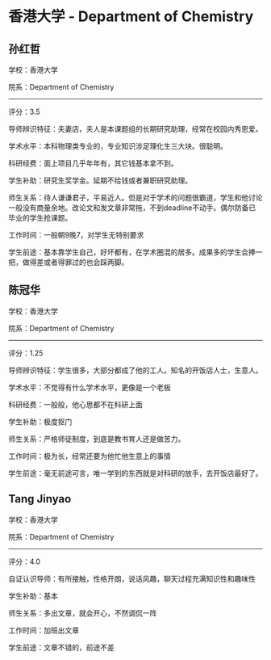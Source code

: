 # 香港大学 - Department of Chemistry

## 孙红哲

学校：香港大学

院系：Department of Chemistry

* * *

评分：3.5

导师辨识特征：夫妻店，夫人是本课题组的长期研究助理，经常在校园内秀恩爱。

学术水平：本科物理类专业的，专业知识涉足理化生三大块。很聪明。

科研经费：面上项目几乎年年有，其它钱基本拿不到。

学生补助：研究生奖学金。延期不给钱或者兼职研究助理。

师生关系：待人谦谦君子，平易近人。但是对于学术的问题很霸道，学生和他讨论一般没有商量余地。改论文和发文章非常拖，不到deadline不动手。偶尔防备已毕业的学生抢课题。

工作时间：一般朝9晚7，对学生无特别要求

学生前途：基本靠学生自己，好坏都有，在学术圈混的居多。成果多的学生会捧一把，做得差或者得罪过的也会踩两脚。

## 陈冠华

学校：香港大学

院系：Department of Chemistry

* * *

评分：1.25

导师辨识特征：学生很多，大部分都成了他的工人。知名的开饭店人士，生意人。

学术水平：不觉得有什么学术水平，更像是一个老板

科研经费：一般般，他心思都不在科研上面

学生补助：极度抠门

师生关系：严格师徒制度，到底是教书育人还是做苦力。

工作时间：极为长，经常还要为他忙他生意上的事情

学生前途：毫无前途可言，唯一学到的东西就是对科研的放手，去开饭店最好了。

## Tang Jinyao

学校：香港大学

院系：Department of Chemistry

* * *

评分：4.0

自证认识导师：有所接触，性格开朗，说话风趣，聊天过程充满知识性和趣味性

学生补助：基本

师生关系：多出文章，就会开心，不然调侃一阵

工作时间：加班出文章

学生前途：文章不错的，前途不差